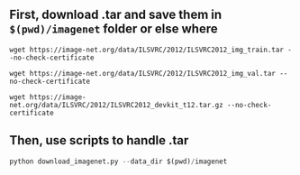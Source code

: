 ## First, download .tar and save them in `$(pwd)/imagenet` folder or else where

```shell
wget https://image-net.org/data/ILSVRC/2012/ILSVRC2012_img_train.tar --no-check-certificate

wget https://image-net.org/data/ILSVRC/2012/ILSVRC2012_img_val.tar --no-check-certificate

wget https://image-net.org/data/ILSVRC/2012/ILSVRC2012_devkit_t12.tar.gz --no-check-certificate
```

## Then, use scripts to handle .tar

```python
python download_imagenet.py --data_dir $(pwd)/imagenet
```
